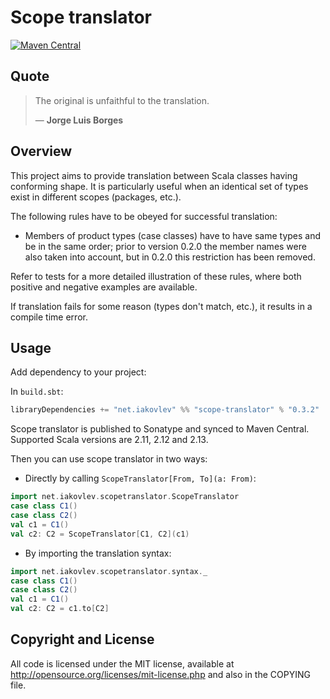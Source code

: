 # Scope translator

[![Maven Central](https://maven-badges.herokuapp.com/maven-central/net.iakovlev/scope-translator_2.12/badge.svg)](https://maven-badges.herokuapp.com/maven-central/net.iakovlev/scope-translator_2.12/)

## Quote
> The original is unfaithful to the translation.
>
>― **Jorge Luis Borges**

## Overview
 
This project aims to provide translation between Scala classes having conforming shape.
It is particularly useful when an identical set of types exist in different scopes (packages, etc.).

The following rules have to be obeyed for successful translation:

* Members of product types (case classes) have to have same types and be in the same order; prior to version 0.2.0 the member names were also taken into account, but in 0.2.0 this restriction has been removed.

Refer to tests for a more detailed illustration of these rules, where both positive and negative examples are available.

If translation fails for some reason (types don't match, etc.), it results in a compile time error.

## Usage
Add dependency to your project:

In `build.sbt`:
```scala
libraryDependencies += "net.iakovlev" %% "scope-translator" % "0.3.2"
```

Scope translator is published to Sonatype and synced to Maven Central.
Supported Scala versions are 2.11, 2.12 and 2.13.

Then you can use scope translator in two ways:

* Directly by calling `ScopeTranslator[From, To](a: From)`:
```scala
import net.iakovlev.scopetranslator.ScopeTranslator
case class C1()
case class C2()
val c1 = C1()
val c2: C2 = ScopeTranslator[C1, C2](c1)
```

* By importing the 
translation syntax: 
```scala
import net.iakovlev.scopetranslator.syntax._
case class C1()
case class C2()
val c1 = C1()
val c2: C2 = c1.to[C2]
```  

## Copyright and License

All code is licensed under the MIT license, available at
http://opensource.org/licenses/mit-license.php and also in the COPYING
file.
